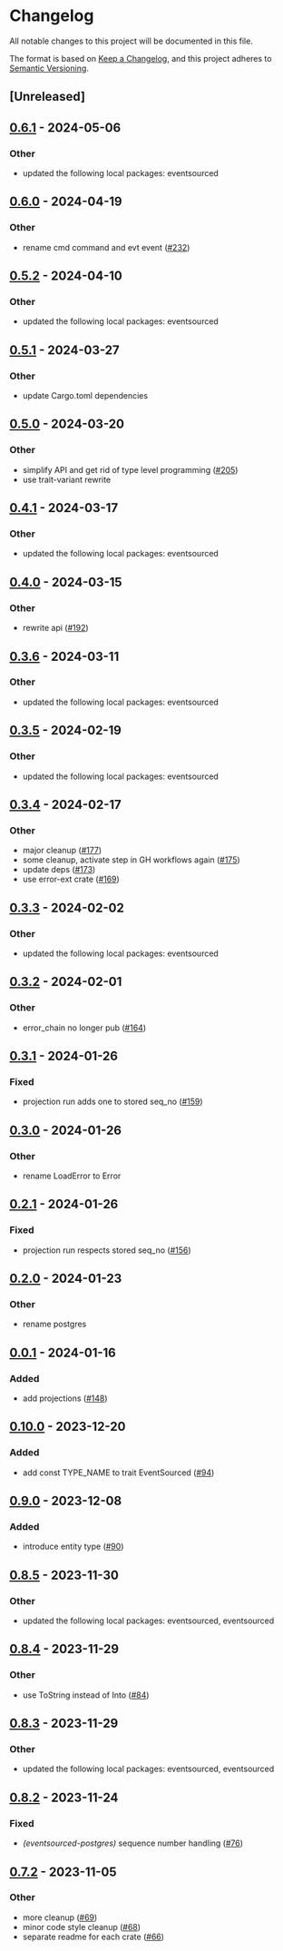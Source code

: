 # Changelog
All notable changes to this project will be documented in this file.

The format is based on [Keep a Changelog](https://keepachangelog.com/en/1.0.0/),
and this project adheres to [Semantic Versioning](https://semver.org/spec/v2.0.0.html).

## [Unreleased]

## [0.6.1](https://github.com/hseeberger/eventsourced/compare/eventsourced-projection-v0.6.0...eventsourced-projection-v0.6.1) - 2024-05-06

### Other
- updated the following local packages: eventsourced

## [0.6.0](https://github.com/hseeberger/eventsourced/compare/eventsourced-projection-v0.5.2...eventsourced-projection-v0.6.0) - 2024-04-19

### Other
- rename cmd command and evt event ([#232](https://github.com/hseeberger/eventsourced/pull/232))

## [0.5.2](https://github.com/hseeberger/eventsourced/compare/eventsourced-projection-v0.5.1...eventsourced-projection-v0.5.2) - 2024-04-10

### Other
- updated the following local packages: eventsourced

## [0.5.1](https://github.com/hseeberger/eventsourced/compare/eventsourced-projection-v0.5.0...eventsourced-projection-v0.5.1) - 2024-03-27

### Other
- update Cargo.toml dependencies

## [0.5.0](https://github.com/hseeberger/eventsourced/compare/eventsourced-projection-v0.4.1...eventsourced-projection-v0.5.0) - 2024-03-20

### Other
- simplify API and get rid of type level programming ([#205](https://github.com/hseeberger/eventsourced/pull/205))
- use trait-variant rewrite

## [0.4.1](https://github.com/hseeberger/eventsourced/compare/eventsourced-projection-v0.4.0...eventsourced-projection-v0.4.1) - 2024-03-17

### Other
- updated the following local packages: eventsourced

## [0.4.0](https://github.com/hseeberger/eventsourced/compare/eventsourced-projection-v0.3.6...eventsourced-projection-v0.4.0) - 2024-03-15

### Other
- rewrite api ([#192](https://github.com/hseeberger/eventsourced/pull/192))

## [0.3.6](https://github.com/hseeberger/eventsourced/compare/eventsourced-projection-v0.3.5...eventsourced-projection-v0.3.6) - 2024-03-11

### Other
- updated the following local packages: eventsourced

## [0.3.5](https://github.com/hseeberger/eventsourced/compare/eventsourced-projection-v0.3.4...eventsourced-projection-v0.3.5) - 2024-02-19

### Other
- updated the following local packages: eventsourced

## [0.3.4](https://github.com/hseeberger/eventsourced/compare/eventsourced-projection-v0.3.3...eventsourced-projection-v0.3.4) - 2024-02-17

### Other
- major cleanup ([#177](https://github.com/hseeberger/eventsourced/pull/177))
- some cleanup, activate step in GH workflows again ([#175](https://github.com/hseeberger/eventsourced/pull/175))
- update deps ([#173](https://github.com/hseeberger/eventsourced/pull/173))
- use error-ext crate ([#169](https://github.com/hseeberger/eventsourced/pull/169))

## [0.3.3](https://github.com/hseeberger/eventsourced/compare/eventsourced-projection-v0.3.2...eventsourced-projection-v0.3.3) - 2024-02-02

### Other
- updated the following local packages: eventsourced

## [0.3.2](https://github.com/hseeberger/eventsourced/compare/eventsourced-projection-v0.3.1...eventsourced-projection-v0.3.2) - 2024-02-01

### Other
- error_chain no longer pub ([#164](https://github.com/hseeberger/eventsourced/pull/164))

## [0.3.1](https://github.com/hseeberger/eventsourced/compare/eventsourced-projection-v0.3.0...eventsourced-projection-v0.3.1) - 2024-01-26

### Fixed
- projection run adds one to stored seq_no ([#159](https://github.com/hseeberger/eventsourced/pull/159))

## [0.3.0](https://github.com/hseeberger/eventsourced/compare/eventsourced-projection-v0.2.1...eventsourced-projection-v0.3.0) - 2024-01-26

### Other
- rename LoadError to Error

## [0.2.1](https://github.com/hseeberger/eventsourced/compare/eventsourced-projection-v0.2.0...eventsourced-projection-v0.2.1) - 2024-01-26

### Fixed
- projection run respects stored seq_no ([#156](https://github.com/hseeberger/eventsourced/pull/156))

## [0.2.0](https://github.com/hseeberger/eventsourced/compare/eventsourced-projection-v0.1.0...eventsourced-projection-v0.2.0) - 2024-01-23

### Other
- rename postgres

## [0.0.1](https://github.com/hseeberger/eventsourced/releases/tag/eventsourced-projection-v0.0.1) - 2024-01-16

### Added
- add projections ([#148](https://github.com/hseeberger/eventsourced/pull/148))

## [0.10.0](https://github.com/hseeberger/eventsourced/compare/eventsourced-nats-v0.9.0...eventsourced-nats-v0.10.0) - 2023-12-20

### Added
- add const TYPE_NAME to trait EventSourced ([#94](https://github.com/hseeberger/eventsourced/pull/94))

## [0.9.0](https://github.com/hseeberger/eventsourced/compare/eventsourced-nats-v0.8.5...eventsourced-nats-v0.9.0) - 2023-12-08

### Added
- introduce entity type ([#90](https://github.com/hseeberger/eventsourced/pull/90))

## [0.8.5](https://github.com/hseeberger/eventsourced/compare/eventsourced-nats-v0.8.4...eventsourced-nats-v0.8.5) - 2023-11-30

### Other
- updated the following local packages: eventsourced, eventsourced

## [0.8.4](https://github.com/hseeberger/eventsourced/compare/eventsourced-nats-v0.8.3...eventsourced-nats-v0.8.4) - 2023-11-29

### Other
- use ToString instead of Into<String> ([#84](https://github.com/hseeberger/eventsourced/pull/84))

## [0.8.3](https://github.com/hseeberger/eventsourced/compare/eventsourced-nats-v0.8.2...eventsourced-nats-v0.8.3) - 2023-11-29

### Other
- updated the following local packages: eventsourced, eventsourced

## [0.8.2](https://github.com/hseeberger/eventsourced/compare/eventsourced-nats-v0.8.1...eventsourced-nats-v0.8.2) - 2023-11-24

### Fixed
- *(eventsourced-postgres)* sequence number handling ([#76](https://github.com/hseeberger/eventsourced/pull/76))

## [0.7.2](https://github.com/hseeberger/eventsourced/compare/eventsourced-nats-v0.7.1...eventsourced-nats-v0.7.2) - 2023-11-05

### Other
- more cleanup ([#69](https://github.com/hseeberger/eventsourced/pull/69))
- minor code style cleanup ([#68](https://github.com/hseeberger/eventsourced/pull/68))
- separate readme for each crate ([#66](https://github.com/hseeberger/eventsourced/pull/66))
